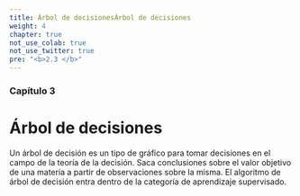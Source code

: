 ```yaml
---
title: Árbol de decisionesÁrbol de decisiones
weight: 4
chapter: true
not_use_colab: true
not_use_twitter: true
pre: "<b>2.3 </b>"
---
```


### Capítulo 3

# Árbol de decisiones

Un árbol de decisión es un tipo de gráfico para tomar decisiones en el campo de la teoría de la decisión. Saca conclusiones sobre el valor objetivo de una materia a partir de observaciones sobre la misma.
El algoritmo de árbol de decisión entra dentro de la categoría de aprendizaje supervisado.